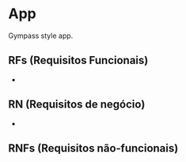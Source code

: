 # App

Gympass style app.

## RFs (Requisitos Funcionais)

- 

## RN (Requisitos de negócio)

-

## RNFs (Requisitos não-funcionais)

